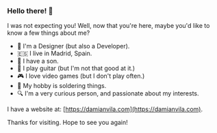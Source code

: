 ### Hello there! :wave:

I was not expecting you!
Well, now that you're here, maybe you'd like to know a few things about me?

- :art: I'm a Designer (but also a Developer).
- :es: I live in Madrid, Spain.
- :boy: I have a son.
- :guitar: I play guitar (but I'm not that good at it.)
- :video_game: I love video games (but I don't play often.)
- :wrench: My hobby is soldering things.
- :mag: I'm a very curious person, and passionate about my interests.

I have a website at: [https://damianvila.com](https://damianvila.com).  

Thanks for visiting. Hope to see you again!
